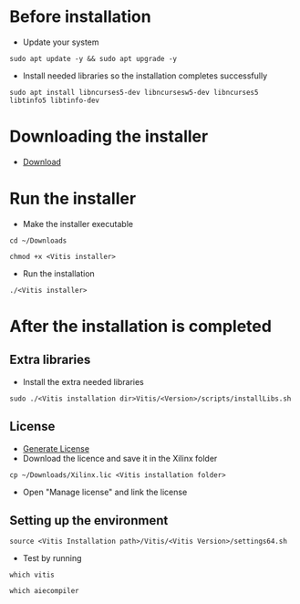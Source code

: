 # Before installation
- Update your system
```
sudo apt update -y && sudo apt upgrade -y
```
- Install needed libraries so the installation completes successfully
```
sudo apt install libncurses5-dev libncursesw5-dev libncurses5 libtinfo5 libtinfo-dev
```

# Downloading the installer

- <a href="https://www.xilinx.com/support/download/index.html/content/xilinx/en/downloadNav/vitis.html">Download</a>

# Run the installer
- Make the installer executable
```
cd ~/Downloads
```
```
chmod +x <Vitis installer>
```
- Run the installation
```
./<Vitis installer>
```

# After the installation is completed
## Extra libraries
- Install the extra needed libraries
```
sudo ./<Vitis installation dir>Vitis/<Version>/scripts/installLibs.sh
```

## License
- <a href="https://www.xilinx.com/getlicense">Generate License</a>
- Download the licence and save it in the Xilinx folder
```
cp ~/Downloads/Xilinx.lic <Vitis installation folder>
```
- Open "Manage license" and link the license

## Setting up the environment
```
source <Vitis Installation path>/Vitis/<Vitis Version>/settings64.sh
```
- Test by running
```
which vitis
```
```
which aiecompiler
```
